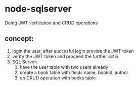 # node-sqlserver
Doing JWT verfication and CRUD operations
## concept:
1. login the user, after succssful login provide the JWT token
2. verify the JWT token and proceed the further actio
3. SQL Server:
     1. have the user table with two users already
     2. create a book table with fields name, bookId, author
     3. do CRUD operation with books table
